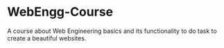 # WebEngg-Course
A course about Web Engineering basics and its functionality to do task to create a beautiful websites.


